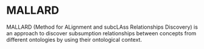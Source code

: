 # MALLARD
MALLARD (Method for ALignment and subcLAss Relationships Discovery) is an approach to discover subsumption relationships between concepts from different ontologies by using their ontological context.
